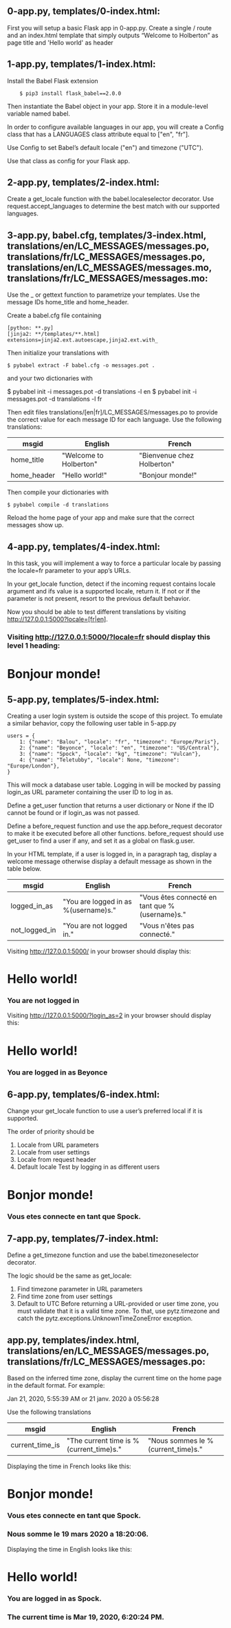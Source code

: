 ## 0-app.py, templates/0-index.html:

First you will setup a basic Flask app in 0-app.py. Create a single / route and an index.html template that simply outputs “Welcome to Holberton” as page title and 'Hello world' as header


## 1-app.py, templates/1-index.html:

Install the Babel Flask extension

		$ pip3 install flask_babel==2.0.0

Then instantiate the Babel object in your app. Store it in a module-level variable named babel.

In order to configure available languages in our app, you will create a Config class that has a LANGUAGES class attribute equal to ["en", "fr"].

Use Config to set Babel’s default locale ("en") and timezone ("UTC").

Use that class as config for your Flask app.


## 2-app.py, templates/2-index.html:

Create a get_locale function with the babel.localeselector decorator. Use request.accept_languages to determine the best match with our supported languages.


## 3-app.py, babel.cfg, templates/3-index.html, translations/en/LC_MESSAGES/messages.po, translations/fr/LC_MESSAGES/messages.po, translations/en/LC_MESSAGES/messages.mo, translations/fr/LC_MESSAGES/messages.mo:

Use the _ or gettext function to parametrize your templates. Use the message IDs home_title and home_header.

Create a babel.cfg file containing

	[python: **.py]
	[jinja2: **/templates/**.html]
	extensions=jinja2.ext.autoescape,jinja2.ext.with_

Then initialize your translations with

	$ pybabel extract -F babel.cfg -o messages.pot .

and your two dictionaries with

$ pybabel init -i messages.pot -d translations -l en
$ pybabel init -i messages.pot -d translations -l fr

Then edit files translations/[en|fr]/LC_MESSAGES/messages.po to provide the correct value for each message ID for each language. Use the following translations:


| msgid | English | French |
| ---- | ---- | ---- |
| home_title | "Welcome to Holberton" | "Bienvenue chez Holberton" |
| home_header | "Hello world!" | "Bonjour monde!" |

Then compile your dictionaries with

	$ pybabel compile -d translations

Reload the home page of your app and make sure that the correct messages show up.


## 4-app.py, templates/4-index.html:

In this task, you will implement a way to force a particular locale by passing the locale=fr parameter to your app’s URLs.

In your get_locale function, detect if the incoming request contains locale argument and ifs value is a supported locale, return it. If not or if the parameter is not present, resort to the previous default behavior.

Now you should be able to test different translations by visiting http://127.0.0.1:5000?locale=[fr|en].

### Visiting http://127.0.0.1:5000/?locale=fr should display this level 1 heading:

# Bonjour monde!


## 5-app.py, templates/5-index.html:

Creating a user login system is outside the scope of this project. To emulate a similar behavior, copy the following user table in 5-app.py

	users = {
	    1: {"name": "Balou", "locale": "fr", "timezone": "Europe/Paris"},
	    2: {"name": "Beyonce", "locale": "en", "timezone": "US/Central"},
	    3: {"name": "Spock", "locale": "kg", "timezone": "Vulcan"},
	    4: {"name": "Teletubby", "locale": None, "timezone": "Europe/London"},
	}

This will mock a database user table. Logging in will be mocked by passing login_as URL parameter containing the user ID to log in as.

Define a get_user function that returns a user dictionary or None if the ID cannot be found or if login_as was not passed.

Define a before_request function and use the app.before_request decorator to make it be executed before all other functions. before_request should use get_user to find a user if any, and set it as a global on flask.g.user.

In your HTML template, if a user is logged in, in a paragraph tag, display a welcome message otherwise display a default message as shown in the table below.



| msgid | English | French |
| ---- | ---- | ---- |
| logged_in_as | "You are logged in as %(username)s." | "Vous êtes connecté en tant que %(username)s." |
| not_logged_in | "You are not logged in." | "Vous n'êtes pas connecté." |


Visiting http://127.0.0.1:5000/ in your browser should display this:


# Hello world! 
### You are not logged in

Visiting http://127.0.0.1:5000/?login_as=2 in your browser should display this:

# Hello world!
### You are logged in as Beyonce


## 6-app.py, templates/6-index.html:

Change your get_locale function to use a user’s preferred local if it is supported.

The order of priority should be

1. Locale from URL parameters
2. Locale from user settings
3. Locale from request header
4. Default locale
Test by logging in as different users

# Bonjor monde!
### Vous etes connecte en tant que Spock.


## 7-app.py, templates/7-index.html:

Define a get_timezone function and use the babel.timezoneselector decorator.

The logic should be the same as get_locale:

1. Find timezone parameter in URL parameters
2. Find time zone from user settings
3. Default to UTC
Before returning a URL-provided or user time zone, you must validate that it is a valid time zone. To that, use pytz.timezone and catch the pytz.exceptions.UnknownTimeZoneError exception.


## app.py, templates/index.html, translations/en/LC_MESSAGES/messages.po, translations/fr/LC_MESSAGES/messages.po:

Based on the inferred time zone, display the current time on the home page in the default format. For example:

Jan 21, 2020, 5:55:39 AM or 21 janv. 2020 à 05:56:28

Use the following translations


| msgid | English | French |
| ---- | ---- | ---- |
| current_time_is | "The current time is %(current_time)s." | "Nous sommes le %(current_time)s." |

Displaying the time in French looks like this:

# Bonjor monde!
### Vous etes connecte en tant que Spock.
### Nous somme le 19 mars 2020 a 18:20:06.

Displaying the time in English looks like this:

# Hello world!
### You are logged in as Spock.
### The current time is Mar 19, 2020, 6:20:24 PM.
